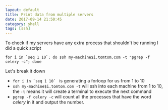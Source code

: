 ```yaml
---
layout: default
title: Print data from multiple servers
date: 2017-09-14 21:50:45
category: shell
tags: [ssh]
---
```


To check if my servers have any extra process that shouldn't be running I did a quick script

```
for i in `seq 1 10`; do ssh my-machine$i.tomtom.com -t "pgrep -f celery -c"; done
```

Let's break it down

* ```for i in `seq 1 10` ``` is generating a forloop for us from 1 to 10
* `ssh my-machine$i.tomtom.com -t` will ssh into each machine from 1 to 10, the `-t` means it will create a terminal to execute the next command
* `pgrep -f celery -c` will count all the processes that have the word _celery_ in it and output the number.
